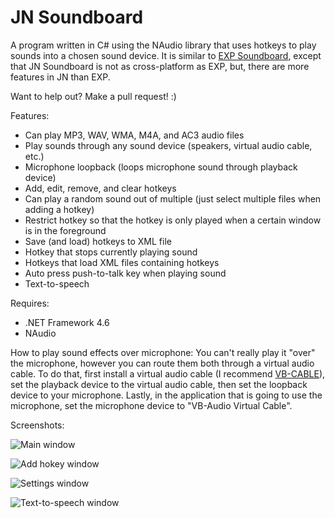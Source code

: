 # JN Soundboard
A program written in C# using the NAudio library that uses hotkeys to play sounds into a chosen sound device. It is similar to [EXP Soundboard](https://sourceforge.net/projects/expsoundboard/), except that JN Soundboard is not as cross-platform as EXP, but, there are more features in JN than EXP.

Want to help out? Make a pull request! :)

Features:
* Can play MP3, WAV, WMA, M4A, and AC3 audio files
* Play sounds through any sound device (speakers, virtual audio cable, etc.)
* Microphone loopback (loops microphone sound through playback device)
* Add, edit, remove, and clear hotkeys
* Can play a random sound out of multiple (just select multiple files when adding a hotkey)
* Restrict hotkey so that the hotkey is only played when a certain window is in the foreground
* Save (and load) hotkeys to XML file
* Hotkey that stops currently playing sound
* Hotkeys that load XML files containing hotkeys
* Auto press push-to-talk key when playing sound
* Text-to-speech

Requires: 
* .NET Framework 4.6
* NAudio

How to play sound effects over microphone:
You can't really play it "over" the microphone, however you can route them both through a virtual audio cable.
To do that, first install a virtual audio cable (I recommend [VB-CABLE](http://vb-audio.pagesperso-orange.fr/Cable/index.htm)), set the playback device to the virtual audio cable, then set the loopback device to your microphone.
Lastly, in the application that is going to use the microphone, set the microphone device to "VB-Audio Virtual Cable".

Screenshots: 

![Main window](https://i.imgur.com/7mGHN9g.jpg)

![Add hokey window](https://i.imgur.com/pgKoli1.jpg)

![Settings window](https://i.imgur.com/yYsm1TR.jpg)

![Text-to-speech window](https://i.imgur.com/EoPayHn.png)

